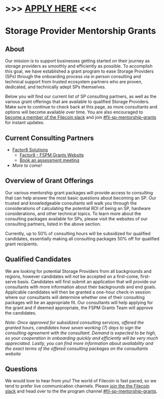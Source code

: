 # >>> [APPLY HERE](https://factor8.typeform.com/fspm-sched) <<<

# Storage Provider Mentorship Grants
## About
Our mission is to support businesses getting started on their journey as storage providers as smoothly and efficiently as possible. To accomplish this goal, we have established a grant program to ease Storage Providers (SPs) through the onboarding process via in person consulting and technical support from trusted ecosystem partners who are proven, dedicated, and technically adept SPs themselves. 

Below you will find our current list of SP consulting partners, as well as the various grant offerings that are available to qualified Storage Providers. Make sure to continue to check back at this page, as more consultants and options will become available over time. You are also encouraged to [become a member of the Filecoin slack](https://filecoin.io/slack) and join [#fil-sp-mentorship-grants](https://filecoinproject.slack.com/archives/C03C86E3WU8) for instant updates.

## Current Consulting Partners
* [Factor8 Solutions](https://factor8.io/) 
    * [Factor8 - FSPM Grants Website](https://factor8.io/fspm-grant.html) 
    * [Book an assessment meeting](https://factor8.typeform.com/fspm-sched)
* _More to come!_


## Overview of Grant Offerings
Our various mentorship grant packages will provide access to consulting that can help answer the most basic questions about becoming an SP. Our trusted and knowledgeable consultants will walk you through the considerations of calculating the potential ROI of being an SP, hardware considerations, and other technical topics. To learn more about the consulting packages available for SPs, please visit the websites of our consulting partners, listed in the above section. 

Currently, up to 50% of consulting hours will be subsidized for qualified candidates, essentially making all consulting packages 50% off for qualified grant recipients. 

## Qualified Candidates 
We are looking for potential Storage Providers from all backgrounds and regions, however candidates will *not* be accepted on a first-come, first-serve basis. Candidates will first submit an application that will provide our consultants with more information about their backgrounds and end goals. Applicable candidates will then be granted a one-hour check-in session where our consultants will determine whether one of their consulting packages will be an appropriate fit. Our consultants will help applying for the grant and if deemed appropriate, the FSPM Grants Team will approve the candidates.

_Note: Once approved for subsidized consulting services, offered the granted hours, candidates have seven working (7) days to sign the consulting agreement with the consultant. Demand is expected to be high, so your cooperation in onboarding quickly and efficiently will be very much appreciated. Lastly, you can find more information about availability and the exact terms of the offered consulting packages on the consultants website_

## Questions
We would love to hear from you! The world of Filecoin is fast paced, so we tend to prefer live communication channels. Please [join the the Filecoin slack](https://filecoin.io/slack) and head over to the the program channel [#fil-sp-mentorship-grants](https://filecoinproject.slack.com/archives/C03C86E3WU8).
